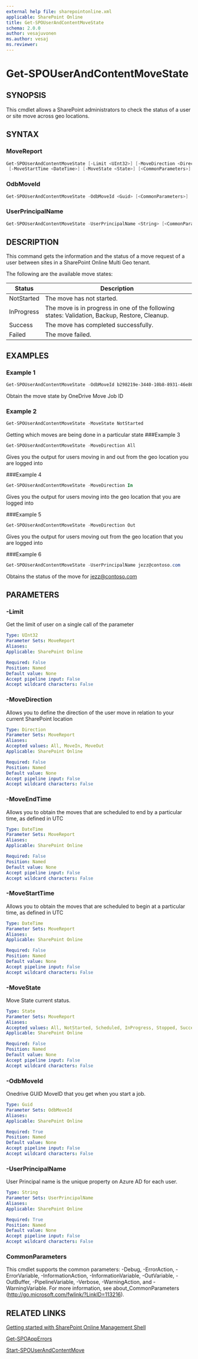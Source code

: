 ```yaml
---
external help file: sharepointonline.xml
applicable: SharePoint Online
title: Get-SPOUserAndContentMoveState
schema: 2.0.0
author: vesajuvonen
ms.author: vesaj
ms.reviewer:
---
```


# Get-SPOUserAndContentMoveState

## SYNOPSIS
This cmdlet allows a SharePoint administrators to check the status of a user or site move across geo locations.

## SYNTAX

### MoveReport
```powershell
Get-SPOUserAndContentMoveState [-Limit <UInt32>] [-MoveDirection <Direction>] [-MoveEndTime <DateTime>]
 [-MoveStartTime <DateTime>] [-MoveState <State>] [<CommonParameters>]
```

### OdbMoveId
```powershell
Get-SPOUserAndContentMoveState -OdbMoveId <Guid> [<CommonParameters>]
```

### UserPrincipalName
```powershell
Get-SPOUserAndContentMoveState -UserPrincipalName <String> [<CommonParameters>]
```

## DESCRIPTION
This command gets the information and the status of a move request of a user between sites in a SharePoint Online Multi Geo tenant.

The following are the available move states:

|Status|Description|
| --- | --- |
|NotStarted| The move has not started. |
|InProgress| The move is in progress in one of the following states: Validation, Backup, Restore, Cleanup.|
|Success| The move has completed successfully.|
|Failed|The move failed.|

## EXAMPLES
### Example 1 

```Powershell
Get-SPOUserAndContentMoveState -OdbMoveId b298219e-3440-10b8-8931-46e805e2b85b
```
Obtain the move state by OneDrive Move Job ID
   
### Example 2

```Powershell
Get-SPOUserAndContentMoveState -MoveState NotStarted
```
Getting which moves are being done in a particular state
###Example 3

```Powershell
Get-SPOUserAndContentMoveState -MoveDirection All 
```
Gives you the output for users moving in and out from the geo location you are logged into

###Example 4
```Powershell
Get-SPOUserAndContentMoveState -MoveDirection In 
```
Gives you the output for users moving into the geo location that you are logged into

###Example 5
```Powershell
Get-SPOUserAndContentMoveState -MoveDirection Out 
```
Gives you the output for users moving out from the geo location that you are logged into

###Example 6
```Powershell
Get-SPOUserAndContentMoveState -UserPrincipalName jezz@contoso.com
```
Obtains the status of the move for jezz@contoso.com

## PARAMETERS

### -Limit
Get the limit of user on a single call of the parameter

```yaml
Type: UInt32
Parameter Sets: MoveReport
Aliases: 
Applicable: SharePoint Online

Required: False
Position: Named
Default value: None
Accept pipeline input: False
Accept wildcard characters: False
```

### -MoveDirection
Allows you to define the direction of the user move in relation to your current SharePoint location

```yaml
Type: Direction
Parameter Sets: MoveReport
Aliases: 
Accepted values: All, MoveIn, MoveOut
Applicable: SharePoint Online

Required: False
Position: Named
Default value: None
Accept pipeline input: False
Accept wildcard characters: False
```

### -MoveEndTime
Allows you to obtain the moves that are scheduled to end by a particular time, as defined in UTC

```yaml
Type: DateTime
Parameter Sets: MoveReport
Aliases: 
Applicable: SharePoint Online

Required: False
Position: Named
Default value: None
Accept pipeline input: False
Accept wildcard characters: False
```

### -MoveStartTime
Allows you to obtain the moves that are scheduled to begin at a particular time, as defined in UTC

```yaml
Type: DateTime
Parameter Sets: MoveReport
Aliases: 
Applicable: SharePoint Online

Required: False
Position: Named
Default value: None
Accept pipeline input: False
Accept wildcard characters: False
```

### -MoveState
Move State current status.

```yaml
Type: State
Parameter Sets: MoveReport
Aliases: 
Accepted values: All, NotStarted, Scheduled, InProgress, Stopped, Success, Failed
Applicable: SharePoint Online

Required: False
Position: Named
Default value: None
Accept pipeline input: False
Accept wildcard characters: False
```

### -OdbMoveId
Onedrive GUID MoveID that you get when you start a job.

```yaml
Type: Guid
Parameter Sets: OdbMoveId
Aliases: 
Applicable: SharePoint Online

Required: True
Position: Named
Default value: None
Accept pipeline input: False
Accept wildcard characters: False
```

### -UserPrincipalName
User Principal name is the unique property on Azure AD for each user.

```yaml
Type: String
Parameter Sets: UserPrincipalName
Aliases: 
Applicable: SharePoint Online

Required: True
Position: Named
Default value: None
Accept pipeline input: False
Accept wildcard characters: False
```

### CommonParameters
This cmdlet supports the common parameters: -Debug, -ErrorAction, -ErrorVariable, -InformationAction, -InformationVariable, -OutVariable, -OutBuffer, -PipelineVariable, -Verbose, -WarningAction, and -WarningVariable. For more information, see about_CommonParameters (http://go.microsoft.com/fwlink/?LinkID=113216).



## RELATED LINKS

[Getting started with SharePoint Online Management Shell](https://docs.microsoft.com/en-us/powershell/sharepoint/sharepoint-online/connect-sharepoint-online?view=sharepoint-ps)

[Get-SPOAppErrors](Get-SPOAppErrors.md)

[Start-SPOUserAndContentMove](Start-SPOUserAndContentMove.md)
